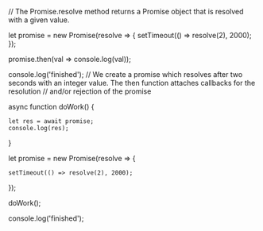 // The Promise.resolve method returns a Promise object that is resolved with a given value.


let promise = new Promise(resolve => {
    setTimeout(() => resolve(2), 2000);
});

promise.then(val => console.log(val));

console.log('finished');
// We create a promise which resolves after two seconds with an integer value. The then function attaches callbacks for the resolution
// and/or rejection of the promise

async function doWork() {

    let res = await promise;
    console.log(res);
}

let promise = new Promise(resolve => {

    setTimeout(() => resolve(2), 2000);
});

doWork();

console.log('finished');